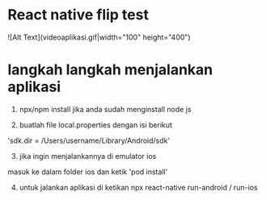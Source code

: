 # React native flip test

![Alt Text](videoaplikasi.gif|width="100" height="400")

# langkah langkah menjalankan aplikasi

1.  npx/npm install jika anda sudah menginstall node js

2.  buatlah file local.properties dengan isi berikut

'sdk.dir = /Users/username/Library/Android/sdk'

3.  jika ingin menjalankannya di emulator ios

masuk ke dalam folder ios dan ketik 'pod install'

4.  untuk jalankan aplikasi di ketikan npx react-native run-android / run-ios
